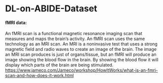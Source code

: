 # DL-on-ABIDE-Dataset



#### fMRI data:
An fMRI scan is a functional magnetic resonance imaging scan that measures and maps the brain’s activity. An fMRI scan uses the same technology as an MRI scan. An MRI is a noninvasive test that uses a strong magnetic field and radio waves to create an image of the brain. The image an MRI scan produces is just of organs/tissue, but an fMRI will produce an image showing the blood flow in the brain. By showing the blood flow it will display which parts of the brain are being stimulated. <br>
https://www.jameco.com/Jameco/workshop/HowItWorks/what-is-an-fmri-scan-and-how-does-it-work.html
